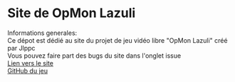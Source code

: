 # Site de OpMon Lazuli

Informations generales:<br/>
Ce dépot est dédié au site du projet de jeu vidéo libre "OpMon Lazuli" créé par Jlppc<br/>
Vous pouvez faire part des bugs du site dans l'onglet issue<br/>
<a href="http://opmon-game.ga">Lien vers le site</a><br/>
<a href="https://github.com/jlppc/OpMon"/>GitHub du jeu</a><br/>
